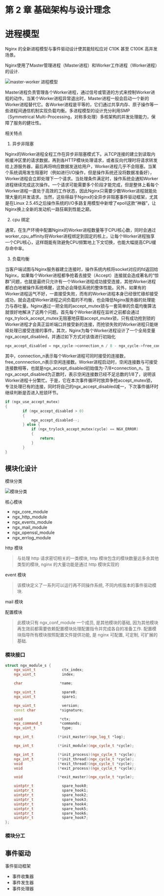 # 第 2 章 基础架构与设计理念

# 进程模型

Nginx 的全新进程模型与事件驱动设计使其能轻松应对 C10K 甚至 C100K 高并发场景。

Nginx使用了Master管理进程（Master进程）和Worker工作进程（Worker进程）的设计.

![master-worker 进程模型](https://shubuzuo.coding.net/p/image-host/d/image-host/git/raw/master/images/2022-07/2022-07-19/pic_1658221522699-47.png)  

Master进程负责管理各个Worker进程，通过信号或管道的方式来控制Worker进程的动作。当某个Worker进程异常退出时，Master进程一般会启动一个新的Worker进程替代它。各Worker进程是平等的，它们通过共享内存、原子操作等一些进程间通信机制实现负载均衡。多进程模型的设计充分利用SMP（Symmetrical Multi-Processing，对称多处理）多核架构的并发处理能力，保障了服务的健壮性。

相关特点
1. 异步非阻塞

Nginx的Worker进程全程工作在异步非阻塞模式下。从TCP连接的建立到读取内核缓冲区里的请求数据，再到各HTTP模块处理请求，或者反向代理时将请求转发给上游服务器，最后再将响应数据发送给用户，Worker进程几乎不会阻塞。当某个系统调用发生阻塞时（例如进行I/O操作，但是操作系统还没将数据准备好），Worker进程会立即处理下一个请求。当处理条件满足时，操作系统会通知Worker进程继续完成这次操作。一个请求可能需要多个阶段才能完成，但是整体上看每个Worker进程一直处于高效的工作状态，因此Nginx只需要少数Worker进程就能处理大量的并发请求。当然，这些得益于Nginx的全异步非阻塞事件驱动框架，尤其是在Linux 2.5.45之后操作系统的I/O多路复用模型中新增了epoll这款“神器”，让Nginx换上全新的发动机一路狂飙到性能之巅。

2. cpu 绑定

通常，在生产环境中配置Nginx的Worker进程数量等于CPU核心数，同时会通过worker_cpu_affinity将Worker进程绑定到固定的核上，让每个Worker进程独享一个CPU核心，这样既能有效避免CPU频繁地上下文切换，也能大幅提高CPU缓存命中率。

3. 负载均衡

当客户端试图与Nginx服务器建立连接时，操作系统内核将socket对应的fd返回给Nginx，如果每个Worker进程都争抢着去接受（Accept）连接就会造成著名的“惊群”问题，也就是最终只允许有一个Worker进程成功接受连接，其他Worker进程都白白地被操作系统唤醒，这势必会降低系统的整体性能。另外，如果有的Worker进程运气不好，一直接受失败，而有的Worker进程本身已经很忙碌却接受成功，就会造成Worker进程之间负载的不均衡，也会降低Nginx服务器的处理能力与吞吐量。Nginx通过一把全局的accept_mutex锁与一套简单的负载均衡算法就很好地解决了这两个问题。首先每个Worker进程在监听之前都会通过ngx_trylock_accept_mutex无阻塞地获取accept_mutex锁，只有成功抢到锁的Worker进程才会真正监听端口并接受新的连接，而抢锁失败的Worker进程只能继续处理已接受连接的事件。其次，Nginx为每个Worker进程设计了一个全局变量ngx_accept_disabled，并通过如下方式对该值进行初始化

```cpp
ngx_accept_disabled = ngx_cycle->connection_n / 8 - ngx_cycle->free_connection_n;
```

其中，connection_n表示每个Worker进程可同时接受的连接数，free_connnection_n表示空闲连接数。Worker进程启动时，空闲连接数与可接受连接数相等，也就是ngx_accept_disabled初始值为-7/8×connection_n。当ngx_accept_disabled为正数时，表示空闲连接数已经不足总数的1/8了，说明该Worker进程十分繁忙。于是，它在本次事件循环时放弃争抢accept_mutex锁，专注处理已有的连接，同时将自己的ngx_accept_disabled减一，下次事件循环时继续判断是否进入抢锁环节。

```cpp
if (ngx_use_accept_mutex) 
{
        if (ngx_accept_disabled > 0) 
        {            
            ngx_accept_disabled--;        
        } else {            
            if (ngx_trylock_accept_mutex(cycle) == NGX_ERROR) 
            {
                return;
            }
        }
}
```

## 模块化设计

模块分类

![模块分类](https://shubuzuo.coding.net/p/image-host/d/image-host/git/raw/master/images/2022-07/2022-07-19/pic_1658221850242-10.png)  

核心模块
- ngx_core_module
- ngx_http_module
- ngx_events_module
- ngx_mail_module
- ngx_openssl_module
- ngx_errlog_module

http 模块
> 与处理 http 请求密切相关的一类模块, http 模块包含的模块数量远多余其他类型的模块, nginx 的大量功能是通过 http 模块实现的

event 模块
> 该模块定义了一系列可以运行再不同操作系统, 不同内核版本的事件驱动模块.

mail 模块

配置模块
> 此模块只有 ngx_conf_module 一个成员, 是其他模块的基础, 因为其他模块再生效前都需要依赖配置模块处理配置指令并完成各自的准备工作. 配置模块指导所有模块按照配置文件提供功能, 是 nginx 可配置, 可定制, 可扩展的基础.

### 模块接口

```cpp
struct ngx_module_s {
    ngx_uint_t            ctx_index;
    ngx_uint_t            index;

    char                 *name;

    ngx_uint_t            spare0;
    ngx_uint_t            spare1;

    ngx_uint_t            version;
    const char           *signature;

    void                 *ctx;
    ngx_command_t        *commands;
    ngx_uint_t            type;

    ngx_int_t           (*init_master)(ngx_log_t *log);

    ngx_int_t           (*init_module)(ngx_cycle_t *cycle);

    ngx_int_t           (*init_process)(ngx_cycle_t *cycle);
    ngx_int_t           (*init_thread)(ngx_cycle_t *cycle);
    void                (*exit_thread)(ngx_cycle_t *cycle);
    void                (*exit_process)(ngx_cycle_t *cycle);

    void                (*exit_master)(ngx_cycle_t *cycle);

    uintptr_t             spare_hook0;
    uintptr_t             spare_hook1;
    uintptr_t             spare_hook2;
    uintptr_t             spare_hook3;
    uintptr_t             spare_hook4;
    uintptr_t             spare_hook5;
    uintptr_t             spare_hook6;
    uintptr_t             spare_hook7;
};
```

### 模块分工

## 事件驱动

事件驱动框架
- 事件收集器
- 事件发生器
- 事件处理器



